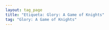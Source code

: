 ```yaml
---
layout: tag_page
title: "Etiqueta: Glory: A Game of Knights"
tag: "Glory: A Game of Knights"
---
```

